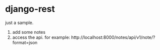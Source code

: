 # django-rest

just a sample.

1. add some notes
2. access the api. for example: http://localhost:8000/notes/api/v1/note/?format=json

